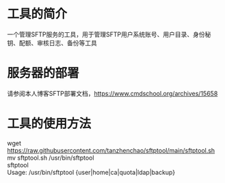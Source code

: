 # 工具的简介
一个管理SFTP服务的工具，用于管理SFTP用户系统账号、用户目录、身份秘钥、配额、审核日志、备份等工具

# 服务器的部署
请参阅本人博客SFTP部署文档，https://www.cmdschool.org/archives/15658

# 工具的使用方法
wget https://raw.githubusercontent.com/tanzhenchao/sftptool/main/sftptool.sh  
mv sftptool.sh /usr/bin/sftptool  
sftptool  
Usage: /usr/bin/sftptool {user|home|ca|quota|ldap|backup}  
